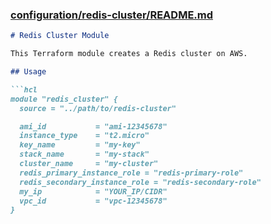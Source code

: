 ### [configuration/redis-cluster/README.md](configuration/redis-cluster/README.md)
```md
# Redis Cluster Module

This Terraform module creates a Redis cluster on AWS.

## Usage

```hcl
module "redis_cluster" {
  source = "../path/to/redis-cluster"

  ami_id           = "ami-12345678"
  instance_type    = "t2.micro"
  key_name         = "my-key"
  stack_name       = "my-stack"
  cluster_name     = "my-cluster"
  redis_primary_instance_role = "redis-primary-role"
  redis_secondary_instance_role = "redis-secondary-role"
  my_ip            = "YOUR_IP/CIDR"
  vpc_id           = "vpc-12345678"
}